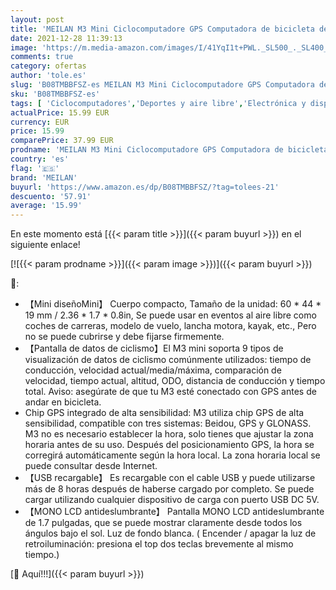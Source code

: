 ```yaml
---
layout: post
title: 'MEILAN M3 Mini Ciclocomputadore GPS Computadora de bicicleta de GPS Computadora de ciclismo Inalámbrica Odómetro Velocímetro impermeable y retroiluminación para bicic de carretera MTB color blanco '
date: 2021-12-28 11:39:13
image: 'https://m.media-amazon.com/images/I/41YqI1t+PWL._SL500_._SL400_.jpg'
comments: true
category: ofertas
author: 'tole.es'
slug: 'B08TMBBFSZ-es MEILAN M3 Mini Ciclocomputadore GPS Computadora de...'
sku: 'B08TMBBFSZ-es'
tags: [ 'Ciclocomputadores','Deportes y aire libre','Electrónica y dispositivos para el deporte','bicicleta','meilan', ]
actualPrice: 15.99 EUR
currency: EUR
price: 15.99
comparePrice: 37.99 EUR
prodname: 'MEILAN M3 Mini Ciclocomputadore GPS Computadora de bicicleta de GPS Computadora de ciclismo Inalámbrica Odómetro Velocímetro impermeable y retroiluminación para bicic de carretera MTB color blanco '
country: 'es'
flag: '🇪🇸'
brand: 'MEILAN'
buyurl: 'https://www.amazon.es/dp/B08TMBBFSZ/?tag=tolees-21'
descuento: '57.91'
average: '15.99'
---
```


En este momento está [{{< param title >}}]({{< param buyurl >}}) en el siguiente enlace!

[![{{< param prodname >}}]({{< param image >}})]({{< param buyurl >}})

🔎:

- 【Mini diseñoMini】 Cuerpo compacto, Tamaño de la unidad: 60 * 44 * 19 mm / 2.36 * 1.7 * 0.8in, Se puede usar en eventos al aire libre como coches de carreras, modelo de vuelo, lancha motora, kayak, etc., Pero no se puede cubrirse y debe fijarse firmemente.
- 【Pantalla de datos de ciclismo】El M3 mini soporta 9 tipos de visualización de datos de ciclismo comúnmente utilizados: tiempo de conducción, velocidad actual/media/máxima, comparación de velocidad, tiempo actual, altitud, ODO, distancia de conducción y tiempo total. Aviso: asegúrate de que tu M3 esté conectado con GPS antes de andar en bicicleta.
- Chip GPS integrado de alta sensibilidad: M3 utiliza chip GPS de alta sensibilidad, compatible con tres sistemas: Beidou, GPS y GLONASS. M3 no es necesario establecer la hora, solo tienes que ajustar la zona horaria antes de su uso. Después del posicionamiento GPS, la hora se corregirá automáticamente según la hora local. La zona horaria local se puede consultar desde Internet.
- 【USB recargable】 Es recargable con el cable USB y puede utilizarse más de 8 horas después de haberse cargado por completo. Se puede cargar utilizando cualquier dispositivo de carga con puerto USB DC 5V.
- 【MONO LCD antideslumbrante】 Pantalla MONO LCD antideslumbrante de 1.7 pulgadas, que se puede mostrar claramente desde todos los ángulos bajo el sol. Luz de fondo blanca. ( Encender / apagar la luz de retroiluminación: presiona el top dos teclas brevemente al mismo tiempo.)

[🛒 Aquí!!!]({{< param buyurl >}})
